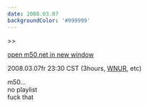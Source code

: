 ```yaml
---
date: 2008.03.07
backgroundColor: '#999999'
---
```


\>>

[open m50.net in new window  
](http://m50.net/)

2008.03.07fr 23:30 CST (3hours, [WNUR](http://www.wnur.org/), etc)

m50...  
no playlist  
fuck that